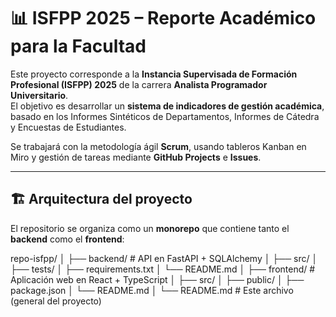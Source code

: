 # 📊 ISFPP 2025 – Reporte Académico para la Facultad

Este proyecto corresponde a la **Instancia Supervisada de Formación Profesional (ISFPP) 2025** de la carrera **Analista Programador Universitario**.  
El objetivo es desarrollar un **sistema de indicadores de gestión académica**, basado en los Informes Sintéticos de Departamentos, Informes de Cátedra y Encuestas de Estudiantes.

Se trabajará con la metodología ágil **Scrum**, usando tableros Kanban en Miro y gestión de tareas mediante **GitHub Projects** e **Issues**.

---

## 🏗️ Arquitectura del proyecto

El repositorio se organiza como un **monorepo** que contiene tanto el **backend** como el **frontend**:

repo-isfpp/
│
├── backend/ # API en FastAPI + SQLAlchemy
│ ├── src/
│ ├── tests/
│ ├── requirements.txt
│ └── README.md
│
├── frontend/ # Aplicación web en React + TypeScript
│ ├── src/
│ ├── public/
│ ├── package.json
│ └── README.md
│
└── README.md # Este archivo (general del proyecto)
